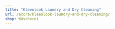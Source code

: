 ```yaml
---
title: "Kleenlook Laundry and Dry Cleaning"
url: /accra/kleenlook-laundry-and-dry-cleaning/
shop: Wäscherei
---
```

